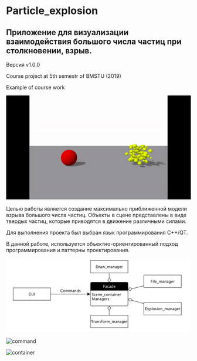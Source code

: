 # Particle_explosion

## Приложение для визуализации взаимодействия большого числа частиц при столкновении, взрыв. 

Версия v1.0.0

Course project at 5th semestr of BMSTU (2019)

Example of course work

![Ex](presentation/presentation.gif)

Целью работы является создание максимально приближенной модели взрыва большого числа частиц. Объекты в сцене представлены в виде твердых частиц, которые приводятся в движение различными силами. 

Для выполнения проекта был выбран язык программирования C++/QT.

В данной работе, используется объектно-ориентированный подход программирования и паттерны проектирования.

![facade](tex/image/facade.png)

![command](tex/image/commands.png)

![container](tex/image/scenecontainer.png)
